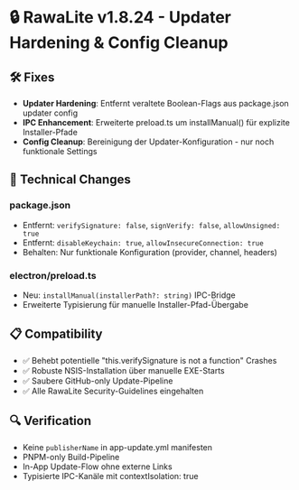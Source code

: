 # 🔒 RawaLite v1.8.24 - Updater Hardening & Config Cleanup

## 🛠️ Fixes
- **Updater Hardening**: Entfernt veraltete Boolean-Flags aus package.json updater config
- **IPC Enhancement**: Erweiterte preload.ts um installManual() für explizite Installer-Pfade  
- **Config Cleanup**: Bereinigung der Updater-Konfiguration - nur noch funktionale Settings

## 🔧 Technical Changes
### package.json
- Entfernt: `verifySignature: false`, `signVerify: false`, `allowUnsigned: true`
- Entfernt: `disableKeychain: true`, `allowInsecureConnection: true`
- Behalten: Nur funktionale Konfiguration (provider, channel, headers)

### electron/preload.ts  
- Neu: `installManual(installerPath?: string)` IPC-Bridge
- Erweiterte Typisierung für manuelle Installer-Pfad-Übergabe

## 📋 Compatibility
- ✅ Behebt potentielle "this.verifySignature is not a function" Crashes
- ✅ Robuste NSIS-Installation über manuelle EXE-Starts
- ✅ Saubere GitHub-only Update-Pipeline
- ✅ Alle RawaLite Security-Guidelines eingehalten

## 🔍 Verification
- Keine `publisherName` in app-update.yml manifesten
- PNPM-only Build-Pipeline 
- In-App Update-Flow ohne externe Links
- Typisierte IPC-Kanäle mit contextIsolation: true
